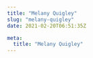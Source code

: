 ```yaml
---
title: "Melany Quigley"
slug: "melany-quigley"
date: 2021-02-20T06:51:35Z

meta:
  title: "Melany Quigley"
---
```


